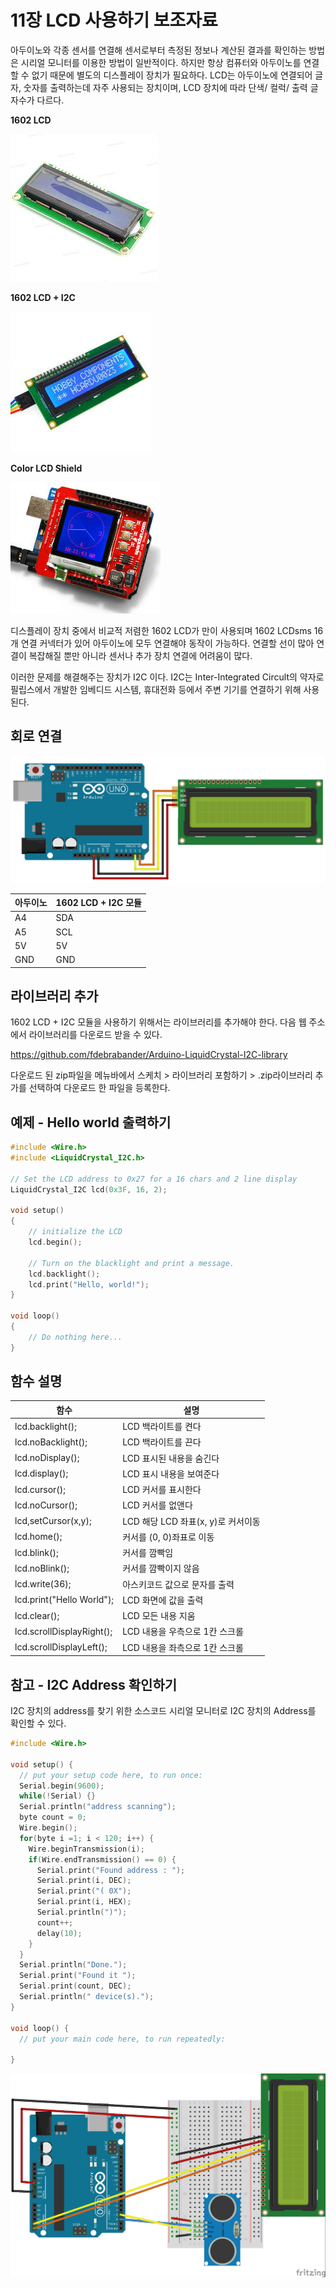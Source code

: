 # 11장 LCD 사용하기 보조자료

아두이노와 각종 센서를 연결해 센서로부터 측정된 정보나 계산된 결과를 확인하는 방법은 시리얼 모니터를 이용한 방법이 일반적이다. 하지만 항상 컴퓨터와 아두이노를 연결할 수 없기 때문에 별도의 디스플레이 장치가 필요하다. LCD는 아두이노에 연결되어 글자, 숫자를 출력하는데 자주 사용되는 장치이며, LCD 장치에 따라 단색/ 컬럭/ 출력 글자수가 다르다.

**1602 LCD**

![](./img/img011.jpg)

**1602 LCD + I2C**

![](./img/img012.jpg)

**Color LCD Shield**

![](./img/img013.jpg)



디스플레이 장치 중에서 비교적 저렴한 1602 LCD가 만이 사용되며 1602 LCDsms 16개 연결 커넥터가 있어 아두이노에 모두 연결해야 동작이 가능하다. 연결할 선이 많아 연결이 복잡해질 뿐만 아니라 센서나 추가 장치 연결에 어려움이 많다.

이러한 문제를 해결해주는 장치가 I2C 이다. I2C는 Inter-Integrated Circult의 약자로 필립스에서 개발한 임베디드 시스템, 휴대전화 등에서 주변 기기를 연결하기 위해 사용된다.



##  회로 연결

![](./img/img014.jpg)

| 아두이노 | 1602 LCD  + I2C 모듈 |
| -------- | -------------------- |
| A4       | SDA                  |
| A5       | SCL                  |
| 5V       | 5V                   |
| GND      | GND                  |



## 라이브러리 추가

1602 LCD + I2C 모듈을 사용하기 위해서는 라이브러리를 추가해야 한다. 다음 웹 주소에서 라이브러리를 다운로드 받을 수 있다.

https://github.com/fdebrabander/Arduino-LiquidCrystal-I2C-library

다운로드 된 zip파일을 메뉴바에서 스케치 > 라이브러리 포함하기 > .zip라이브러리 추가를 선택하여 다운로드 한 파일을 등록한다.



## 예제 - Hello world 출력하기

```c
#include <Wire.h>                
#include <LiquidCrystal_I2C.h>  

// Set the LCD address to 0x27 for a 16 chars and 2 line display
LiquidCrystal_I2C lcd(0x3F, 16, 2); 

void setup()
{
	// initialize the LCD
	lcd.begin();

	// Turn on the blacklight and print a message.
	lcd.backlight();
	lcd.print("Hello, world!");
}

void loop()
{
	// Do nothing here...
}
```



## 함수 설명

| 함수                      | 설명                               |
| ------------------------- | ---------------------------------- |
| lcd.backlight();          | LCD 백라이트를 켠다                |
| lcd.noBacklight();        | LCD 백라이트를 끈다                |
| lcd.noDisplay();          | LCD 표시된 내용을 숨긴다           |
| lcd.display();            | LCD 표시 내용을 보여준다           |
| lcd.cursor();             | LCD 커서를 표시한다                |
| lcd.noCursor();           | LCD 커서를 없앤다                  |
| lcd,setCursor(x,y);       | LCD 해당 LCD 좌표(x, y)로 커서이동 |
| lcd.home();               | 커서를 (0, 0)좌표로 이동           |
| lcd.blink();              | 커서를 깜빡임                      |
| lcd.noBlink();            | 커서를 깜빡이지 않음               |
| lcd.write(36);            | 아스키코드 값으로 문자를 출력      |
| lcd.print("Hello World"); | LCD 화면에 값을 출력               |
| lcd.clear();              | LCD 모든 내용 지움                 |
| lcd.scrollDisplayRight(); | LCD 내용을 우측으로 1칸 스크롤     |
| lcd.scrollDisplayLeft();  | LCD 내용을 좌측으로 1칸 스크롤     |



## 참고 - I2C Address 확인하기

I2C 장치의 address를 찾기 위한 소스코드 시리얼 모니터로 I2C 장치의 Address를 확인할 수 있다.

```c
#include <Wire.h>

void setup() {
  // put your setup code here, to run once:
  Serial.begin(9600);
  while(!Serial) {}
  Serial.println("address scanning");
  byte count = 0;
  Wire.begin();
  for(byte i =1; i < 120; i++) {
    Wire.beginTransmission(i);
    if(Wire.endTransmission() == 0) {
      Serial.print("Found address : ");
      Serial.print(i, DEC);
      Serial.print("( 0X");
      Serial.print(i, HEX);
      Serial.println(")");
      count++;
      delay(10);
    }
  }
  Serial.println("Done.");
  Serial.print("Found it ");
  Serial.print(count, DEC);
  Serial.println(" device(s).");
}

void loop() {
  // put your main code here, to run repeatedly:

}
```



![](./img/img020.jpg)